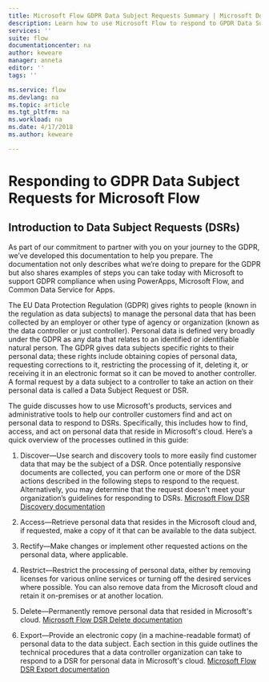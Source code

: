 ```yaml
---
title: Microsoft Flow GDPR Data Subject Requests Summary | Microsoft Docs
description: Learn how to use Microsoft Flow to respond to GPDR Data Subject Requests.  
services: ''
suite: flow
documentationcenter: na
author: keweare
manager: anneta
editor: ''
tags: ''

ms.service: flow
ms.devlang: na
ms.topic: article
ms.tgt_pltfrm: na
ms.workload: na
ms.date: 4/17/2018
ms.author: keweare

---
```

# Responding to GDPR Data Subject Requests for Microsoft Flow

## Introduction to Data Subject Requests (DSRs)

As part of our commitment to partner with you on your journey to the GDPR, we’ve developed this documentation to help you prepare. The documentation not only describes what we’re doing to prepare for the GDPR but also shares examples of steps you can take today with Microsoft to support GDPR compliance when using PowerApps, Microsoft Flow, and Common Data Service for Apps.

The EU Data Protection Regulation (GDPR) gives rights to people (known in the regulation as data subjects) to manage the personal data that has been collected by an employer or other type of agency or organization (known as the data controller or just controller). Personal data is defined very broadly under the GDPR as any data that relates to an identified or identifiable natural person. The GDPR gives data subjects specific rights to their personal data; these rights include obtaining copies of personal data, requesting corrections to it, restricting the processing of it, deleting it, or receiving it in an electronic format so it can be moved to another controller. A formal request by a data subject to a controller to take an action on their personal data is called a Data Subject Request or DSR.

The guide discusses how to use Microsoft's products, services and administrative tools to help our controller customers find and act on personal data to respond to DSRs. Specifically, this includes how to find, access, and act on personal data that reside in Microsoft's cloud. Here’s a quick overview of the processes outlined in this guide:

1.	Discover—Use search and discovery tools to more easily find customer data that may be the subject of a DSR. Once potentially responsive documents are collected, you can perform one or more of the DSR actions described in the following steps to respond to the request. Alternatively, you may determine that the request doesn't meet your organization’s guidelines for responding to DSRs. [Microsoft Flow DSR Discovery documentation](gdpr-dsr-discovery.md)

1. Access—Retrieve personal data that resides in the Microsoft cloud and, if requested, make a copy of it that can be available to the data subject.
1.	Rectify—Make changes or implement other requested actions on the personal data, where applicable.
1. Restrict—Restrict the processing of personal data, either by removing licenses for various online services or turning off the desired services where possible. You can also remove data from the Microsoft cloud and retain it on-premises or at another location. 

1. Delete—Permanently remove personal data that resided in Microsoft's cloud. [Microsoft Flow DSR Delete documentation](gdpr-dsr-delete.md)

1. Export—Provide an electronic copy (in a machine-readable format) of personal data to the data subject.
Each section in this guide outlines the technical procedures that a data controller organization can take to respond to a DSR for personal data in Microsoft's cloud.	[Microsoft Flow DSR Export documentation](gdpr-dsr-export.md)
	
